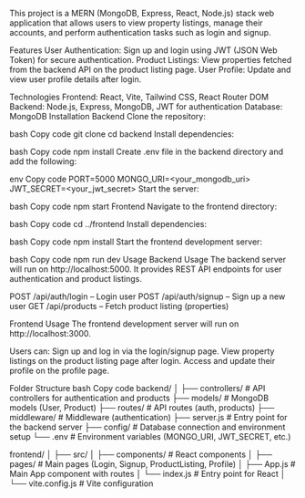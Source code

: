 This project is a MERN (MongoDB, Express, React, Node.js) stack web application that allows users to view property listings, manage their accounts, and perform authentication tasks such as login and signup.

Features
User Authentication: Sign up and login using JWT (JSON Web Token) for secure authentication.
Product Listings: View properties fetched from the backend API on the product listing page.
User Profile: Update and view user profile details after login.

Technologies
Frontend: React, Vite, Tailwind CSS, React Router DOM
Backend: Node.js, Express, MongoDB, JWT for authentication
Database: MongoDB
Installation
Backend
Clone the repository:

bash
Copy code
git clone <repo-url>
cd backend
Install dependencies:

bash
Copy code
npm install
Create .env file in the backend directory and add the following:

env
Copy code
PORT=5000
MONGO_URI=<your_mongodb_uri>
JWT_SECRET=<your_jwt_secret>
Start the server:

bash
Copy code
npm start
Frontend
Navigate to the frontend directory:

bash
Copy code
cd ../frontend
Install dependencies:

bash
Copy code
npm install
Start the frontend development server:

bash
Copy code
npm run dev
Usage
Backend Usage
The backend server will run on http://localhost:5000. It provides REST API endpoints for user authentication and product listings.

POST /api/auth/login – Login user
POST /api/auth/signup – Sign up a new user
GET /api/products – Fetch product listing (properties)

Frontend Usage
The frontend development server will run on http://localhost:3000.

Users can:
Sign up and log in via the login/signup page.
View property listings on the product listing page after login.
Access and update their profile on the profile page.

Folder Structure
bash
Copy code
backend/
│
├── controllers/        # API controllers for authentication and products
├── models/             # MongoDB models (User, Product)
├── routes/             # API routes (auth, products)
├── middleware/         # Middleware (authentication)
├── server.js           # Entry point for the backend server
├── config/             # Database connection and environment setup
└── .env                # Environment variables (MONGO_URI, JWT_SECRET, etc.)
  
frontend/
│
├── src/
│   ├── components/     # React components
│   ├── pages/          # Main pages (Login, Signup, ProductListing, Profile)
│   ├── App.js          # Main App component with routes
│   └── index.js        # Entry point for React
│
└── vite.config.js      # Vite configuration
